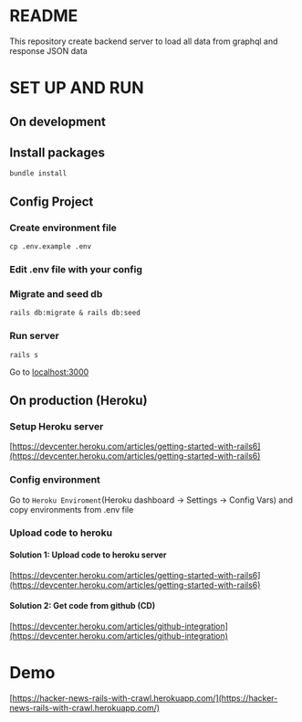 # README

This repository create backend server to load all data from graphql and response JSON data

# SET UP AND RUN

## On development
## Install packages
```bundle install```

## Config Project

### Create environment file
```cp .env.example .env```

### Edit .env file with your config

### Migrate and seed db
```rails db:migrate & rails db:seed```

### Run server
```rails s```

Go to [localhost:3000](localhost:3000)

## On production (Heroku)
### Setup Heroku server
[https://devcenter.heroku.com/articles/getting-started-with-rails6](https://devcenter.heroku.com/articles/getting-started-with-rails6)

### Config environment
Go to `Heroku Enviroment`(Heroku dashboard -> Settings -> Config Vars) and copy environments from .env file

### Upload code to heroku
#### Solution 1: Upload code to heroku server
[https://devcenter.heroku.com/articles/getting-started-with-rails6](https://devcenter.heroku.com/articles/getting-started-with-rails6)

#### Solution 2: Get code from github (CD)
[https://devcenter.heroku.com/articles/github-integration](https://devcenter.heroku.com/articles/github-integration)

# Demo
[https://hacker-news-rails-with-crawl.herokuapp.com/](https://hacker-news-rails-with-crawl.herokuapp.com/)
